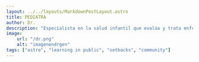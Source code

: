 ```yaml
---
layout: ../../layouts/MarkdownPostLayout.astro
title: PEDIATRA
author: Dr.
description: "Especialista en la salud infantil que evalúa y trata enfermedades y problemas de desarrollo en niños y adolescentes. Acompaña el crecimiento del paciente desde la niñez hasta la adolescencia."
image:
    url: "/dr.png"
    alt: "imagenendrgen"
tags: ["astro", "learning in public", "setbacks", "community"]
---
```


